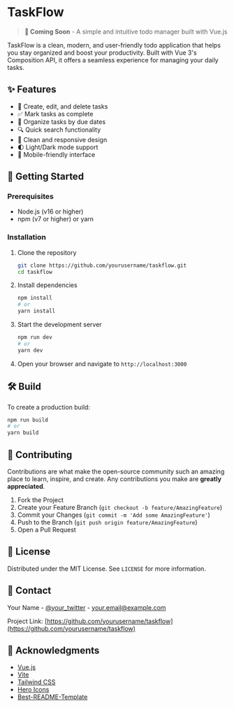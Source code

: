 # TaskFlow

> **🚧 Coming Soon** - A simple and intuitive todo manager built with Vue.js

TaskFlow is a clean, modern, and user-friendly todo application that helps you stay organized and boost your productivity. Built with Vue 3's Composition API, it offers a seamless experience for managing your daily tasks.

## ✨ Features

- 📝 Create, edit, and delete tasks
- ✅ Mark tasks as complete
- 📅 Organize tasks by due dates
- 🔍 Quick search functionality
- 🎨 Clean and responsive design
- 🌓 Light/Dark mode support
- 📱 Mobile-friendly interface

## 🚀 Getting Started

### Prerequisites

- Node.js (v16 or higher)
- npm (v7 or higher) or yarn

### Installation

1. Clone the repository
   ```bash
   git clone https://github.com/yourusername/taskflow.git
   cd taskflow
   ```

2. Install dependencies
   ```bash
   npm install
   # or
   yarn install
   ```

3. Start the development server
   ```bash
   npm run dev
   # or
   yarn dev
   ```

4. Open your browser and navigate to `http://localhost:3000`

## 🛠️ Build

To create a production build:

```bash
npm run build
# or
yarn build
```

## 🤝 Contributing

Contributions are what make the open-source community such an amazing place to learn, inspire, and create. Any contributions you make are **greatly appreciated**.

1. Fork the Project
2. Create your Feature Branch (`git checkout -b feature/AmazingFeature`)
3. Commit your Changes (`git commit -m 'Add some AmazingFeature'`)
4. Push to the Branch (`git push origin feature/AmazingFeature`)
5. Open a Pull Request

## 📝 License

Distributed under the MIT License. See `LICENSE` for more information.

## 📧 Contact

Your Name - [@your_twitter](https://twitter.com/your_twitter) - your.email@example.com

Project Link: [https://github.com/yourusername/taskflow](https://github.com/yourusername/taskflow)

## 🙏 Acknowledgments

- [Vue.js](https://vuejs.org/)
- [Vite](https://vitejs.dev/)
- [Tailwind CSS](https://tailwindcss.com/)
- [Hero Icons](https://heroicons.com/)
- [Best-README-Template](https://github.com/othneildrew/Best-README-Template)